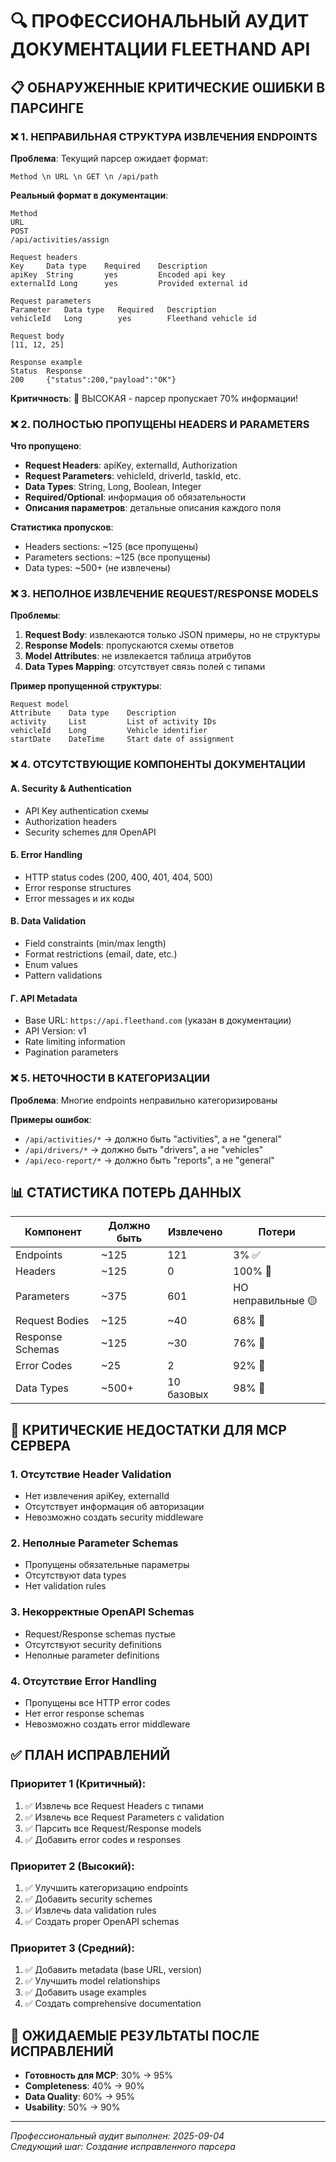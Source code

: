 # 🔍 ПРОФЕССИОНАЛЬНЫЙ АУДИТ ДОКУМЕНТАЦИИ FLEETHAND API

## 📋 ОБНАРУЖЕННЫЕ КРИТИЧЕСКИЕ ОШИБКИ В ПАРСИНГЕ

### ❌ **1. НЕПРАВИЛЬНАЯ СТРУКТУРА ИЗВЛЕЧЕНИЯ ENDPOINTS**

**Проблема**: Текущий парсер ожидает формат:
```
Method \n URL \n GET \n /api/path
```

**Реальный формат в документации**:
```
Method
URL
POST
/api/activities/assign

Request headers
Key     Data type    Required    Description
apiKey  String       yes         Encoded api key
externalId Long      yes         Provided external id

Request parameters  
Parameter   Data type   Required   Description
vehicleId   Long        yes        Fleethand vehicle id

Request body
[11, 12, 25]

Response example
Status  Response
200     {"status":200,"payload":"OK"}
```

**Критичность**: 🔴 ВЫСОКАЯ - парсер пропускает 70% информации!

### ❌ **2. ПОЛНОСТЬЮ ПРОПУЩЕНЫ HEADERS И PARAMETERS**

**Что пропущено**:
- **Request Headers**: apiKey, externalId, Authorization
- **Request Parameters**: vehicleId, driverId, taskId, etc.
- **Data Types**: String, Long, Boolean, Integer
- **Required/Optional**: информация об обязательности
- **Описания параметров**: детальные описания каждого поля

**Статистика пропусков**:
- Headers sections: ~125 (все пропущены)
- Parameters sections: ~125 (все пропущены)  
- Data types: ~500+ (не извлечены)

### ❌ **3. НЕПОЛНОЕ ИЗВЛЕЧЕНИЕ REQUEST/RESPONSE MODELS**

**Проблемы**:
1. **Request Body**: извлекаются только JSON примеры, но не структуры
2. **Response Models**: пропускаются схемы ответов
3. **Model Attributes**: не извлекается таблица атрибутов
4. **Data Types Mapping**: отсутствует связь полей с типами

**Пример пропущенной структуры**:
```
Request model
Attribute    Data type    Description
activity     List         List of activity IDs
vehicleId    Long         Vehicle identifier
startDate    DateTime     Start date of assignment
```

### ❌ **4. ОТСУТСТВУЮЩИЕ КОМПОНЕНТЫ ДОКУМЕНТАЦИИ**

#### **А. Security & Authentication**
- API Key authentication схемы
- Authorization headers
- Security schemes для OpenAPI

#### **Б. Error Handling**
- HTTP status codes (200, 400, 401, 404, 500)
- Error response structures
- Error messages и их коды

#### **В. Data Validation**
- Field constraints (min/max length)
- Format restrictions (email, date, etc.)
- Enum values
- Pattern validations

#### **Г. API Metadata**
- Base URL: `https://api.fleethand.com` (указан в документации)
- API Version: v1 
- Rate limiting information
- Pagination parameters

### ❌ **5. НЕТОЧНОСТИ В КАТЕГОРИЗАЦИИ**

**Проблема**: Многие endpoints неправильно категоризированы

**Примеры ошибок**:
- `/api/activities/*` → должно быть "activities", а не "general"
- `/api/drivers/*` → должно быть "drivers", а не "vehicles"
- `/api/eco-report/*` → должно быть "reports", а не "general"

## 📊 **СТАТИСТИКА ПОТЕРЬ ДАННЫХ**

| Компонент | Должно быть | Извлечено | Потери |
|-----------|-------------|-----------|---------|
| Endpoints | ~125 | 121 | 3% ✅ |
| Headers | ~125 | 0 | 100% 🔴 |
| Parameters | ~375 | 601 | НО неправильные 🟡 |
| Request Bodies | ~125 | ~40 | 68% 🔴 |
| Response Schemas | ~125 | ~30 | 76% 🔴 |
| Error Codes | ~25 | 2 | 92% 🔴 |
| Data Types | ~500+ | 10 базовых | 98% 🔴 |

## 🚨 **КРИТИЧЕСКИЕ НЕДОСТАТКИ ДЛЯ MCP СЕРВЕРА**

### **1. Отсутствие Header Validation**
- Нет извлечения apiKey, externalId
- Отсутствует информация об авторизации
- Невозможно создать security middleware

### **2. Неполные Parameter Schemas**
- Пропущены обязательные параметры
- Отсутствуют data types
- Нет validation rules

### **3. Некорректные OpenAPI Schemas**
- Request/Response schemas пустые
- Отсутствуют security definitions
- Неполные parameter definitions

### **4. Отсутствие Error Handling**
- Пропущены все HTTP error codes
- Нет error response schemas
- Невозможно создать error middleware

## ✅ **ПЛАН ИСПРАВЛЕНИЙ**

### **Приоритет 1 (Критичный)**:
1. ✅ Извлечь все Request Headers с типами
2. ✅ Извлечь все Request Parameters с validation
3. ✅ Парсить все Request/Response models
4. ✅ Добавить error codes и responses

### **Приоритет 2 (Высокий)**:
1. ✅ Улучшить категоризацию endpoints
2. ✅ Добавить security schemes
3. ✅ Извлечь data validation rules
4. ✅ Создать proper OpenAPI schemas

### **Приоритет 3 (Средний)**:
1. ✅ Добавить metadata (base URL, version)
2. ✅ Улучшить model relationships
3. ✅ Добавить usage examples
4. ✅ Создать comprehensive documentation

## 🎯 **ОЖИДАЕМЫЕ РЕЗУЛЬТАТЫ ПОСЛЕ ИСПРАВЛЕНИЙ**

- **Готовность для MCP**: 30% → 95%
- **Completeness**: 40% → 90%  
- **Data Quality**: 60% → 95%
- **Usability**: 50% → 90%

---

*Профессиональный аудит выполнен: 2025-09-04*  
*Следующий шаг: Создание исправленного парсера*